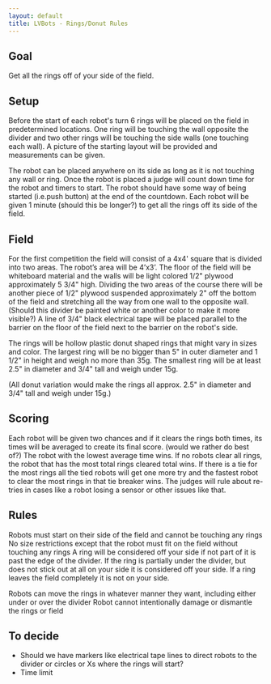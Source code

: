 ```yaml
---
layout: default
title: LVBots - Rings/Donut Rules
---
```


## Goal

Get all the rings off of your side of the field.

## Setup
Before the start of each robot's turn 6 rings will be placed on the field in predetermined locations. One ring will be touching the wall opposite the divider and two other rings will be touching the side walls (one touching each wall). A picture of the starting layout will be provided and measurements can be given.

The robot can be placed anywhere on its side as long as it is not touching any wall or ring. Once the robot is placed a judge will count down time for the robot and timers to start. The robot should have some way of being started (i.e.push button) at the end of the countdown. Each robot will be given 1 minute (should this be longer?) to get all the rings off its side of the field.

## Field

For the first competition the field will consist of a 4x4' square that is divided into two areas. The robot’s area will be 4’x3’.  The floor of the field will be whiteboard material and the walls will be light colored 1/2" plywood approximately 5 3/4" high. Dividing the two areas of the course there will be another piece of 1/2" plywood suspended approximately 2" off the bottom of the field and stretching all the way from one wall to the opposite wall. (Should this divider be painted white or another color to make it more visible?) A line of 3/4" black electrical tape will be placed parallel to the barrier on the floor of the field next to the barrier on the robot's side.

The rings will be hollow plastic donut shaped rings that might vary in sizes and color. The largest ring will be no bigger than 5" in outer diameter and 1 1/2" in height and weigh no more than 35g. The smallest ring will be at least 2.5" in diameter and 3/4" tall and weigh under 15g.

(All donut variation would make the rings all approx. 2.5" in diameter and 3/4" tall and weigh under 15g.)

## Scoring

Each robot will be given two chances and if it clears the rings both times, its times will be averaged to create its final score. (would we rather do best of?) The robot with the lowest average time wins. If no robots clear all rings, the robot that has the most total rings cleared total wins. If there is a tie for the most rings all the tied robots will get one more try and the fastest robot to clear the most rings in that tie breaker wins. The judges will rule about re-tries in cases like a robot losing a sensor or other issues like that.

## Rules

Robots must start on their side of the field and cannot be touching any rings
No size restrictions except that the robot must fit on the field without touching any rings
A ring will be considered off your side if not part of it is past the edge of the divider. If the ring is partially under the divider, but does not stick out at all on your side it is considered off your side.
If a ring leaves the field completely it is not on your side.

Robots can move the rings in whatever manner they want, including either under or over the divider
Robot cannot intentionally damage or dismantle the rings or field

## To decide

* Should we have markers like electrical tape lines to direct robots to the divider or circles or Xs where the rings will start?
* Time limit
